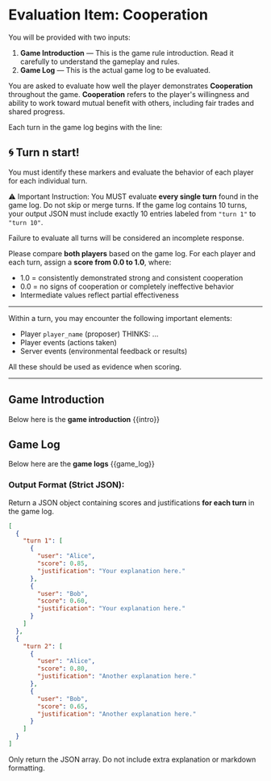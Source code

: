 # Evaluation Item: Cooperation

You will be provided with two inputs:
1. **Game Introduction** — This is the game rule introduction. Read it carefully to understand the gameplay and rules.
2. **Game Log** — This is the actual game log to be evaluated.

You are asked to evaluate how well the player demonstrates **Cooperation** throughout the game.
**Cooperation** refers to the player's willingness and ability to work toward mutual benefit with others, including fair trades and shared progress.

Each turn in the game log begins with the line:
## 🌀 Turn n start!
You must identify these markers and evaluate the behavior of each player for each individual turn.

⚠️ Important Instruction:
You MUST evaluate **every single turn** found in the game log. Do not skip or merge turns. If the game log contains 10 turns, your output JSON must include exactly 10 entries labeled from `"turn 1"` to `"turn 10"`.

Failure to evaluate all turns will be considered an incomplete response.

Please compare **both players** based on the game log. For each player and each turn, assign a **score from 0.0 to 1.0**, where:
- 1.0 = consistently demonstrated strong and consistent cooperation
- 0.0 = no signs of cooperation or completely ineffective behavior
- Intermediate values reflect partial effectiveness

---

Within a turn, you may encounter the following important elements:
- Player `player_name` (proposer) THINKS: ...
- Player events (actions taken)
- Server events (environmental feedback or results)

All these should be used as evidence when scoring.

---

## Game Introduction
Below here is the  **game introduction**
{{intro}}

## Game Log
Below here are the **game logs**
{{game_log}}

### Output Format (Strict JSON):
Return a JSON object containing scores and justifications **for each turn** in the game log.

```json
[
  {
    "turn 1": [
      {
        "user": "Alice",
        "score": 0.85,
        "justification": "Your explanation here."
      },
      {
        "user": "Bob",
        "score": 0.60,
        "justification": "Your explanation here."
      }
    ]
  },
  {
    "turn 2": [
      {
        "user": "Alice",
        "score": 0.80,
        "justification": "Another explanation here."
      },
      {
        "user": "Bob",
        "score": 0.65,
        "justification": "Another explanation here."
      }
    ]
  }
]
```
Only return the JSON array. Do not include extra explanation or markdown formatting.